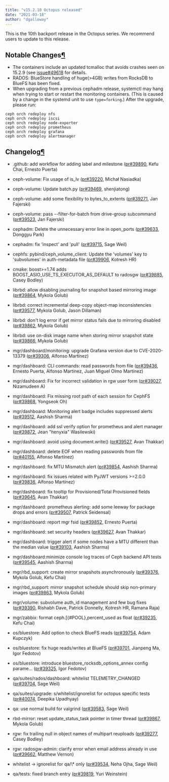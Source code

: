 ```yaml
---
title: "v15.2.10 Octopus released"
date: "2021-03-18"
author: "dgalloway"
---
```


This is the 10th backport release in the Octopus series. We recommend users to update to this release.

## Notable Changes[¶](#notable-changes "Permalink to this headline")

- The containers include an updated tcmalloc that avoids crashes seen on 15.2.9 (see [issue#49618](https://tracker.ceph.com/issues/49618) for details.
- RADOS: BlueStore handling of huge(>4GB) writes from RocksDB to BlueFS has been fixed.
- When upgrading from a previous cephadm release, systemctl may hang when trying to start or restart the monitoring containers. (This is caused by a change in the systemd unit to use `type=forking`.) After the upgrade, please run:
  
`ceph orch redeploy nfs`  
`ceph orch redeploy iscsi`  
`ceph orch redeploy node-exporter`  
`ceph orch redeploy prometheus`  
`ceph orch redeploy grafana`  
`ceph orch redeploy alertmanager`

## Changelog[¶](#changelog "Permalink to this headline")

- .github: add workflow for adding label and milestone ([pr#39890](https://github.com/ceph/ceph/pull/39890), Kefu Chai, Ernesto Puerta)
    
- ceph-volume: Fix usage of is\_lv ([pr#39220](https://github.com/ceph/ceph/pull/39220), Michał Nasiadka)
    
- ceph-volume: Update batch.py ([pr#39469](https://github.com/ceph/ceph/pull/39469), shenjiatong)
    
- ceph-volume: add some flexibility to bytes\_to\_extents ([pr#39271](https://github.com/ceph/ceph/pull/39271), Jan Fajerski)
    
- ceph-volume: pass --filter-for-batch from drive-group subcommand ([pr#39523](https://github.com/ceph/ceph/pull/39523), Jan Fajerski)
    
- cephadm: Delete the unnecessary error line in open\_ports ([pr#39633](https://github.com/ceph/ceph/pull/39633), Donggyu Park)
    
- cephadm: fix 'inspect' and 'pull' ([pr#39715](https://github.com/ceph/ceph/pull/39715), Sage Weil)
    
- cephfs: pybind/ceph\_volume\_client: Update the 'volumes' key to 'subvolumes' in auth-metadata file ([pr#39906](https://github.com/ceph/ceph/pull/39906), Kotresh HR)
    
- cmake: boost>=1.74 adds BOOST\_ASIO\_USE\_TS\_EXECUTOR\_AS\_DEFAULT to radosgw ([pr#39885](https://github.com/ceph/ceph/pull/39885), Casey Bodley)
    
- librbd: allow disabling journaling for snapshot based mirroring image ([pr#39864](https://github.com/ceph/ceph/pull/39864), Mykola Golub)
    
- librbd: correct incremental deep-copy object-map inconsistencies ([pr#39577](https://github.com/ceph/ceph/pull/39577), Mykola Golub, Jason Dillaman)
    
- librbd: don't log error if get mirror status fails due to mirroring disabled ([pr#39862](https://github.com/ceph/ceph/pull/39862), Mykola Golub)
    
- librbd: use on-disk image name when storing mirror snapshot state ([pr#39866](https://github.com/ceph/ceph/pull/39866), Mykola Golub)
    
- mgr/dashboard/monitoring: upgrade Grafana version due to CVE-2020-13379 ([pr#39306](https://github.com/ceph/ceph/pull/39306), Alfonso Martínez)
    
- mgr/dashboard: CLI commands: read passwords from file ([pr#39436](https://github.com/ceph/ceph/pull/39436), Ernesto Puerta, Alfonso Martínez, Juan Miguel Olmo Martínez)
    
- mgr/dashboard: Fix for incorrect validation in rgw user form ([pr#39027](https://github.com/ceph/ceph/pull/39027), Nizamudeen A)
    
- mgr/dashboard: Fix missing root path of each session for CephFS ([pr#39868](https://github.com/ceph/ceph/pull/39868), Yongseok Oh)
    
- mgr/dashboard: Monitoring alert badge includes suppressed alerts ([pr#39512](https://github.com/ceph/ceph/pull/39512), Aashish Sharma)
    
- mgr/dashboard: add ssl verify option for prometheus and alert manager ([pr#39872](https://github.com/ceph/ceph/pull/39872), Jean "henyxia" Wasilewski)
    
- mgr/dashboard: avoid using document.write() ([pr#39527](https://github.com/ceph/ceph/pull/39527), Avan Thakkar)
    
- mgr/dashboard: delete EOF when reading passwords from file ([pr#40155](https://github.com/ceph/ceph/pull/40155), Alfonso Martínez)
    
- mgr/dashboard: fix MTU Mismatch alert ([pr#39854](https://github.com/ceph/ceph/pull/39854), Aashish Sharma)
    
- mgr/dashboard: fix issues related with PyJWT versions >=2.0.0 ([pr#39836](https://github.com/ceph/ceph/pull/39836), Alfonso Martínez)
    
- mgr/dashboard: fix tooltip for Provisioned/Total Provisioned fields ([pr#39645](https://github.com/ceph/ceph/pull/39645), Avan Thakkar)
    
- mgr/dashboard: prometheus alerting: add some leeway for package drops and errors ([pr#39507](https://github.com/ceph/ceph/pull/39507), Patrick Seidensal)
    
- mgr/dashboard: report mgr fsid ([pr#39852](https://github.com/ceph/ceph/pull/39852), Ernesto Puerta)
    
- mgr/dashboard: set security headers ([pr#39627](https://github.com/ceph/ceph/pull/39627), Avan Thakkar)
    
- mgr/dashboard: trigger alert if some nodes have a MTU different than the median value ([pr#39103](https://github.com/ceph/ceph/pull/39103), Aashish Sharma)
    
- mgr/dashboard:minimize console log traces of Ceph backend API tests ([pr#39545](https://github.com/ceph/ceph/pull/39545), Aashish Sharma)
    
- mgr/rbd\_support: create mirror snapshots asynchronously ([pr#39376](https://github.com/ceph/ceph/pull/39376), Mykola Golub, Kefu Chai)
    
- mgr/rbd\_support: mirror snapshot schedule should skip non-primary images ([pr#39863](https://github.com/ceph/ceph/pull/39863), Mykola Golub)
    
- mgr/volume: subvolume auth\_id management and few bug fixes ([pr#39390](https://github.com/ceph/ceph/pull/39390), Rishabh Dave, Patrick Donnelly, Kotresh HR, Ramana Raja)
    
- mgr/zabbix: format ceph.\[{#POOL},percent\_used as float ([pr#39235](https://github.com/ceph/ceph/pull/39235), Kefu Chai)
    
- os/bluestore: Add option to check BlueFS reads ([pr#39754](https://github.com/ceph/ceph/pull/39754), Adam Kupczyk)
    
- os/bluestore: fix huge reads/writes at BlueFS ([pr#39701](https://github.com/ceph/ceph/pull/39701), Jianpeng Ma, Igor Fedotov)
    
- os/bluestore: introduce bluestore\_rocksdb\_options\_annex config parame… ([pr#39325](https://github.com/ceph/ceph/pull/39325), Igor Fedotov)
    
- qa/suites/rados/dashboard: whitelist TELEMETRY\_CHANGED ([pr#39704](https://github.com/ceph/ceph/pull/39704), Sage Weil)
    
- qa/suites/upgrade: s/whitelist/ignorelist for octopus specific tests ([pr#40074](https://github.com/ceph/ceph/pull/40074), Deepika Upadhyay)
    
- qa: use normal build for valgrind ([pr#39583](https://github.com/ceph/ceph/pull/39583), Sage Weil)
    
- rbd-mirror: reset update\_status\_task pointer in timer thread ([pr#39867](https://github.com/ceph/ceph/pull/39867), Mykola Golub)
    
- rgw: fix trailing null in object names of multipart reuploads ([pr#39277](https://github.com/ceph/ceph/pull/39277), Casey Bodley)
    
- rgw: radosgw-admin: clarify error when email address already in use ([pr#39662](https://github.com/ceph/ceph/pull/39662), Matthew Vernon)
    
- whitelist -> ignorelist for qa/\\\* only ([pr#39534](https://github.com/ceph/ceph/pull/39534), Neha Ojha, Sage Weil)
    
- qa/tests: fixed branch entry ([pr#39819](https://github.com/ceph/ceph/pull/39819), Yuri Weinstein)
